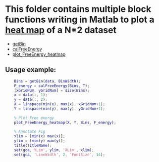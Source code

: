 # This folder contains multiple block functions writing in Matlab to plot a [heat map] of a N*2 dataset

* [getBin](getBin.m)
* [calFreeEnergy](calFreeEnergy.m)
* [plot\_FreeEnergy_heatmap](plot_FreeEnergy_heatmap.m)

## Usage example:

```matlab
    Bins = getBin(data, BinWidth);
    F_energy = calFreeEnergy(Bins, T);
    [xGridNum, yGridNum] = size(Bins);
    x = data(:, 1);
    y = data(:, 2);
    X = linspace(min(x), max(x), xGridNum+1);
    Y = linspace(min(y), max(y), yGridNum+1);
    
    % Plot Free energy
    plot_FreeEnergy_heatmap(X, Y, Bins, F_energy);
    
    % Annotate Fig
    xlim = [min(x) max(x)];
    ylim = [min(y) max(y)];
    title(TitleName);
    set(gca,'YLim', ylim, 'XLim', xlim);
    set(gca, 'LineWidth', 2, 'FontSize', 14);
```

[heat map]:https://en.wikipedia.org/wiki/Heat_map
